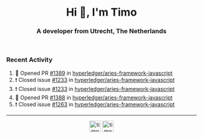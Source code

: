 <h1 align="center">Hi 👋, I'm Timo</h1>
<h3 align="center">A developer from Utrecht, The Netherlands</h3>
<br/>
<!-- https://github.com/rahuldkjain/github-profile-readme-generator --!>

<!--  <p align="left"><img src="https://github-readme-stats.vercel.app/api?username=timoglastra&show_icons=true&count_private=true&" alt="timoglastra" /></p> --!>

<!--
Github language stats
<p align="left"><img src="https://github-readme-stats.vercel.app/api/top-langs/?username=timoglastra&layout=compact" alt="timoglastra" /><p>
-->

<!-- Codestats language stats -->
<!-- <p align="left"><img src="https://codestats-readme.vercel.app/api/top-langs/?username=timoglastra&layout=compact&language_count=12" alt="timoglastra" /><p>    --!>
  
<h3>Recent Activity</h3>

<!--START_SECTION:activity-->
1. 💪 Opened PR [#1389](https://github.com/hyperledger/aries-framework-javascript/pull/1389) in [hyperledger/aries-framework-javascript](https://github.com/hyperledger/aries-framework-javascript)
2. ❗️ Closed issue [#1233](https://github.com/hyperledger/aries-framework-javascript/issues/1233) in [hyperledger/aries-framework-javascript](https://github.com/hyperledger/aries-framework-javascript)
3. ❗️ Closed issue [#1233](https://github.com/hyperledger/aries-framework-javascript/issues/1233) in [hyperledger/aries-framework-javascript](https://github.com/hyperledger/aries-framework-javascript)
4. 💪 Opened PR [#1388](https://github.com/hyperledger/aries-framework-javascript/pull/1388) in [hyperledger/aries-framework-javascript](https://github.com/hyperledger/aries-framework-javascript)
5. ❗️ Closed issue [#1263](https://github.com/hyperledger/aries-framework-javascript/issues/1263) in [hyperledger/aries-framework-javascript](https://github.com/hyperledger/aries-framework-javascript)
<!--END_SECTION:activity-->

---

<p align="center">
<a href="https://twitter.com/timoglastra" target="blank"><img align="center" src="https://cdn.jsdelivr.net/npm/simple-icons@3.0.1/icons/twitter.svg" alt="timoglastra" height="30" width="30" /></a>
<a href="https://linkedin.com/in/timoglastra" target="blank"><img align="center" src="https://cdn.jsdelivr.net/npm/simple-icons@3.0.1/icons/linkedin.svg" alt="timoglastra" height="30" width="30" /></a>
</p>



